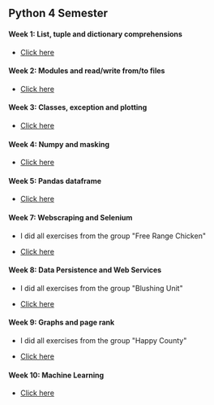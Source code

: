 ## Python 4 Semester

#### Week 1: List, tuple and dictionary comprehensions

- [Click here](https://github.com/amandajuhl95/Python4Sem/tree/master/Week1-Exercise)

#### Week 2: Modules and read/write from/to files

- [Click here](https://github.com/amandajuhl95/Python4Sem/tree/master/Week2-Exercise)

#### Week 3: Classes, exception and plotting

- [Click here](https://github.com/amandajuhl95/Python4Sem/tree/master/Week3-Exercise)

#### Week 4: Numpy and masking

- [Click here](https://github.com/amandajuhl95/Python4Sem/tree/master/Week4-Exercise)

#### Week 5: Pandas dataframe

- [Click here](https://github.com/amandajuhl95/Python4Sem/tree/master/Week5-Exercise)

#### Week 7: Webscraping and Selenium 

* I did all exercises from the group "Free Range Chicken"

- [Click here](https://github.com/amandajuhl95/Python4Sem/tree/master/Week7-Exercise)

#### Week 8: Data Persistence and Web Services

* I did all exercises from the group "Blushing Unit"

- [Click here](https://github.com/amandajuhl95/Python4Sem/tree/master/Week8-Exercise)

#### Week 9: Graphs and page rank

* I did all exercises from the group "Happy County"

- [Click here](https://github.com/amandajuhl95/Python4Sem/tree/master/Week9-Exercise)

#### Week 10: Machine Learning

- [Click here](https://github.com/amandajuhl95/Python4Sem/tree/master/Week10-Exercise)
